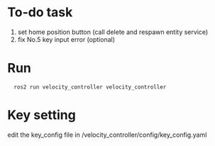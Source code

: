 # To-do task
1. set home position button (call delete and respawn entity service)
2. fix No.5 key input error (optional)

# Run

```
  ros2 run velocity_controller velocity_controller
```

# Key setting
edit the key_config file in /velocity_controller/config/key_config.yaml

